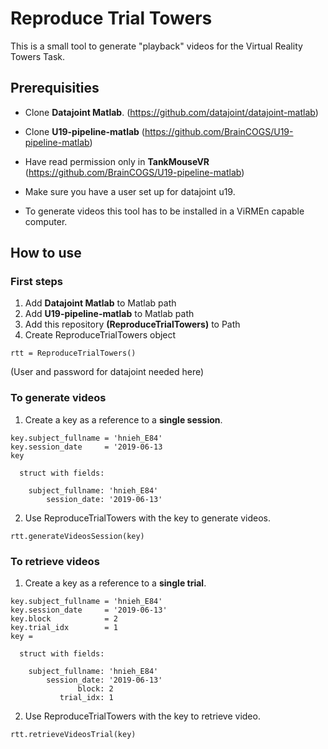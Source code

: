 # Reproduce Trial Towers

This is a small tool to generate "playback" videos for the Virtual Reality Towers Task.

## Prerequisities

* Clone **Datajoint Matlab**.
(https://github.com/datajoint/datajoint-matlab)

* Clone **U19-pipeline-matlab**
(https://github.com/BrainCOGS/U19-pipeline-matlab)

* Have read permission only in **TankMouseVR**
(https://github.com/BrainCOGS/U19-pipeline-matlab)

* Make sure you have a user set up for datajoint u19.

* To generate videos this tool has to be installed in a ViRMEn capable computer.


## How to use

### First steps

1. Add **Datajoint Matlab** to Matlab path
2. Add **U19-pipeline-matlab** to Matlab path
3. Add this repository **(ReproduceTrialTowers)** to Path
4. Create ReproduceTrialTowers object

`rtt = ReproduceTrialTowers()`

(User and password for datajoint needed here)

### To generate videos

1. Create a key as a reference to a **single session**.

```
key.subject_fullname = 'hnieh_E84'
key.session_date     = '2019-06-13
key

  struct with fields:

    subject_fullname: 'hnieh_E84'
        session_date: '2019-06-13'
```

2. Use ReproduceTrialTowers with the key to generate videos.

```
rtt.generateVideosSession(key)
```


### To retrieve videos

1. Create a key as a reference to a **single trial**.

```
key.subject_fullname = 'hnieh_E84'
key.session_date     = '2019-06-13'
key.block            = 2
key.trial_idx        = 1
key = 

  struct with fields:

    subject_fullname: 'hnieh_E84'
        session_date: '2019-06-13'
               block: 2
           trial_idx: 1

```



2. Use ReproduceTrialTowers with the key to retrieve video.

```
rtt.retrieveVideosTrial(key)
```
